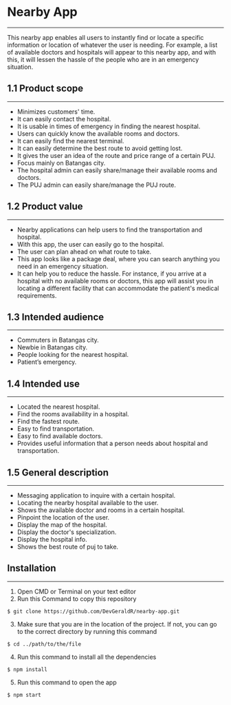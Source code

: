 # Nearby App
***
This nearby app enables all users to instantly find or locate a specific information or location of whatever the user is needing. For example, a list of available doctors and hospitals will appear to this nearby app, and with this, it will lessen the hassle of the people who are in an emergency situation. 

## 1.1 Product scope 
***
* Minimizes customers' time.
* It can easily contact the hospital.
* It is usable in times of emergency in finding the nearest hospital.
* Users can quickly know the available rooms and doctors.
* It can easily find the nearest terminal.
* It can easily determine the best route to avoid getting lost.
* It gives the user an idea of the route and price range of a certain PUJ.
* Focus mainly on Batangas city.
* The hospital admin can easily share/manage their available rooms and doctors.
* The PUJ admin can easily share/manage the PUJ route.

## 1.2 Product value 
***
* Nearby applications can help users to find the transportation and hospital.
* With this app, the user can easily go to the hospital.
* The user can plan ahead on what route to take.
* This app looks like a package deal, where you can search anything you need in an emergency situation.
* It can help you to reduce the hassle. For instance, if you arrive at a hospital with no available rooms or doctors, this app will assist you in locating a different facility that can accommodate the patient's medical requirements.

## 1.3 Intended audience 
***
* Commuters in Batangas city.
* Newbie in Batangas city.
* People looking for the nearest hospital.
* Patient’s emergency.
## 1.4 Intended use 
***
* Located the nearest hospital.
* Find the rooms availability in a hospital.
* Find the fastest route.
* Easy to find transportation.
* Easy to find available doctors.
* Provides useful information that a person needs about hospital and transportation.

## 1.5 General description 
***
* Messaging application to inquire with a certain hospital.
* Locating the nearby hospital available to the user.
* Shows the available doctor and rooms in a certain hospital.
* Pinpoint the location of the user.
* Display the map of the hospital.
* Display the doctor's specialization.
* Display the hospital info.
* Shows the best route of puj to take.

## Installation
***
1. Open CMD or Terminal on your text editor
2. Run this Command to copy this repository
```
$ git clone https://github.com/DevGeraldR/nearby-app.git
```
3. Make sure that you are in the location of the project. If not, you can go to the correct directory by running this command
```
$ cd ../path/to/the/file
```
4. Run this command to install all the dependencies
```
$ npm install
```
5. Run this command to open the app
```
$ npm start
```
